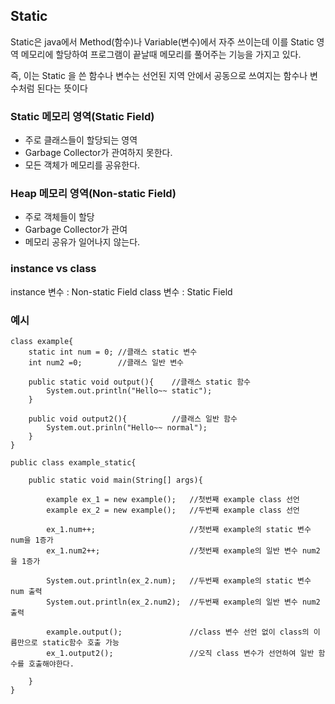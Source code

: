 ## Static
Static은 java에서 Method(함수)나 Variable(변수)에서 자주 쓰이는데 
이를 Static 영역 메모리에 할당하여 프로그램이 끝날때 메모리를 풀어주는 기능을 가지고 있다.


즉, 이는 Static 을 쓴 함수나 변수는 선언된 지역 안에서 공동으로 쓰여지는 함수나 변수처럼 된다는 뜻이다

### Static 메모리 영역(Static Field)
+ 주로 클래스들이 할당되는 영역
+ Garbage Collector가 관여하지 못한다.
+ 모든 객체가 메모리를 공유한다.

### Heap 메모리 영역(Non-static Field)
+ 주로 객체들이 할당
+ Garbage Collector가 관여
+ 메모리 공유가 일어나지 않는다.

### instance vs class
instance 변수 : Non-static Field
class 변수 : Static Field

### 예시
```
class example{
    static int num = 0; //클래스 static 변수
    int num2 =0;        //클래스 일반 변수

    public static void output(){    //클래스 static 함수
        System.out.println("Hello~~ static");
    }

    public void output2(){          //클래스 일반 함수
        System.out.prinln("Hello~~ normal");
    }
}

public class example_static{

    public static void main(String[] args){

        example ex_1 = new example();   //첫번째 example class 선언
        example ex_2 = new example();   //두번째 example class 선언

        ex_1.num++;                     //첫번째 example의 static 변수 num을 1증가
        ex_1.num2++;                    //첫번째 example의 일반 변수 num2을 1증가

        System.out.println(ex_2.num);   //두번째 example의 static 변수 num 출력
        System.out.println(ex_2.num2);  //두번째 example의 일반 변수 num2 출력

        example.output();               //class 변수 선언 없이 class의 이름만으로 static함수 호출 가능
        ex_1.output2();                 //오직 class 변수가 선언하여 일반 함수를 호출해야한다.

    }
}
```